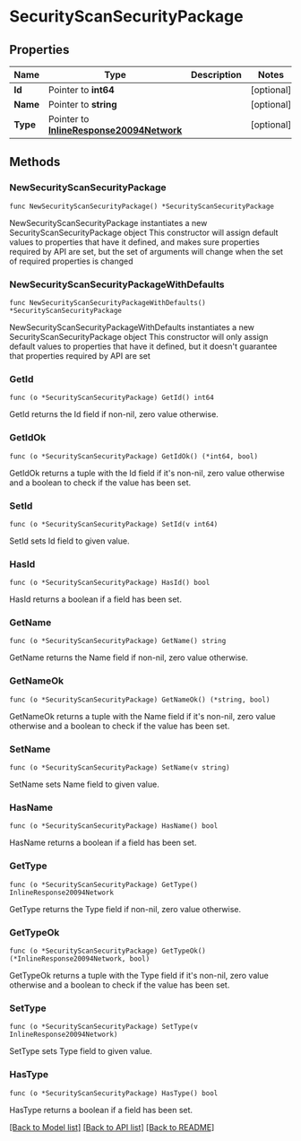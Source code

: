 # SecurityScanSecurityPackage

## Properties

Name | Type | Description | Notes
------------ | ------------- | ------------- | -------------
**Id** | Pointer to **int64** |  | [optional] 
**Name** | Pointer to **string** |  | [optional] 
**Type** | Pointer to [**InlineResponse20094Network**](inline_response_200_94_network.md) |  | [optional] 

## Methods

### NewSecurityScanSecurityPackage

`func NewSecurityScanSecurityPackage() *SecurityScanSecurityPackage`

NewSecurityScanSecurityPackage instantiates a new SecurityScanSecurityPackage object
This constructor will assign default values to properties that have it defined,
and makes sure properties required by API are set, but the set of arguments
will change when the set of required properties is changed

### NewSecurityScanSecurityPackageWithDefaults

`func NewSecurityScanSecurityPackageWithDefaults() *SecurityScanSecurityPackage`

NewSecurityScanSecurityPackageWithDefaults instantiates a new SecurityScanSecurityPackage object
This constructor will only assign default values to properties that have it defined,
but it doesn't guarantee that properties required by API are set

### GetId

`func (o *SecurityScanSecurityPackage) GetId() int64`

GetId returns the Id field if non-nil, zero value otherwise.

### GetIdOk

`func (o *SecurityScanSecurityPackage) GetIdOk() (*int64, bool)`

GetIdOk returns a tuple with the Id field if it's non-nil, zero value otherwise
and a boolean to check if the value has been set.

### SetId

`func (o *SecurityScanSecurityPackage) SetId(v int64)`

SetId sets Id field to given value.

### HasId

`func (o *SecurityScanSecurityPackage) HasId() bool`

HasId returns a boolean if a field has been set.

### GetName

`func (o *SecurityScanSecurityPackage) GetName() string`

GetName returns the Name field if non-nil, zero value otherwise.

### GetNameOk

`func (o *SecurityScanSecurityPackage) GetNameOk() (*string, bool)`

GetNameOk returns a tuple with the Name field if it's non-nil, zero value otherwise
and a boolean to check if the value has been set.

### SetName

`func (o *SecurityScanSecurityPackage) SetName(v string)`

SetName sets Name field to given value.

### HasName

`func (o *SecurityScanSecurityPackage) HasName() bool`

HasName returns a boolean if a field has been set.

### GetType

`func (o *SecurityScanSecurityPackage) GetType() InlineResponse20094Network`

GetType returns the Type field if non-nil, zero value otherwise.

### GetTypeOk

`func (o *SecurityScanSecurityPackage) GetTypeOk() (*InlineResponse20094Network, bool)`

GetTypeOk returns a tuple with the Type field if it's non-nil, zero value otherwise
and a boolean to check if the value has been set.

### SetType

`func (o *SecurityScanSecurityPackage) SetType(v InlineResponse20094Network)`

SetType sets Type field to given value.

### HasType

`func (o *SecurityScanSecurityPackage) HasType() bool`

HasType returns a boolean if a field has been set.


[[Back to Model list]](../README.md#documentation-for-models) [[Back to API list]](../README.md#documentation-for-api-endpoints) [[Back to README]](../README.md)


